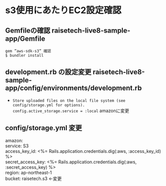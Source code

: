 # s3使用にあたりEC2設定確認  
## Gemfileの確認 raisetech-live8-sample-app/Gemfile  
``` gem ”aws‐sdk‐s3” 確認 ```  
``` $ bundler install ```  
## development.rb の設定変更 raisetech-live8-sample-app/config/environments/development.rb  
 * ``` Store uploaded files on the local file system (see config/storage.yml for options). ```  
 ``` config.active_storage.service = :local ```  amazonに変更  
 ## config/storage.yml 変更  
 amazon:  
 service: S3  
 access_key_id: <%= Rails.application.credentials.dig(:aws, :access_key_id) %>  
 secret_access_key: <%= Rails.application.credentials.dig(:aws, :secret_access_key) %>  
 region: ap-northeast-1  
 bucket: raisetech.s3 ←変更  
 